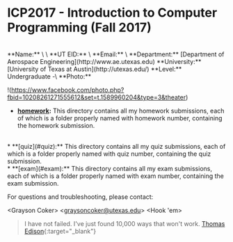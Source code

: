 # ICP2017 - Introduction to Computer Programming (Fall 2017)
<br>
**Name:** \<Grayson> \<Coker>
**UT EID:** \<grc695>
**Email:** \<graysoncoker@aol.com>
**Department:** [Department of Aerospace Engineering](http://www.ae.utexas.edu)
**University:** [University of Texas at Austin](http://utexas.edu/)
**Level:** Undergraduate -\<Sophomore(2nd year)
**ICP Class Position:** Student
**Course Webpage:** <http://www.shahmoradi.org/ICP2017F/>
**Photo:**

!(https://www.facebook.com/photo.php?fbid=10208261271555612&set=t.1589960204&type=3&theater)

* **[homework](#homework):** 
This directory contains all my homework submissions, each of which is a folder properly named with homework number, containing the homework submission.
<br>
* **[quiz](#quiz):** 
This directory contains all my quiz submissions, each of which is a folder properly named with quiz number, containing the quiz submission.
<br>
* **[exam](#exam):** 
This directory contains all my exam submissions, each of which is a folder properly named with exam number, containing the exam submission.
<br>

For questions and troubleshooting, please contact:

\<Grayson Coker>
\<graysoncoker@utexas.edu>
\<Hook 'em>

>I have not failed. I've just found 10,000 ways that won't work.
>[Thomas Edison](https://en.wikipedia.org/wiki/Thomas_Edison){:target="_blank"}
